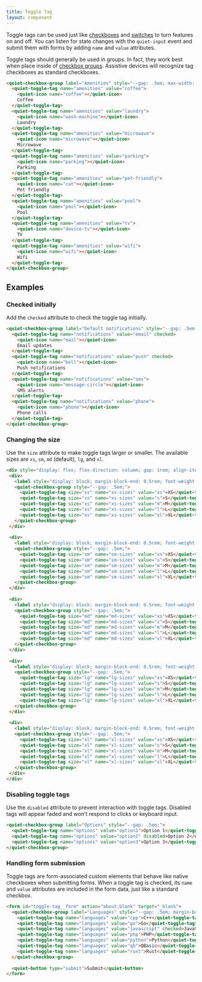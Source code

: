 ```yaml
---
title: Toggle Tag
layout: component
---
```


Toggle tags can be used just like [checkboxes](/docs/components/checkbox) and [switches](/docs/components/switch) to turn features on and off. You can listen for state changes with the `quiet-input` event and submit them with forms by adding `name` and `value` attributes.

Toggle tags should generally be used in groups. In fact, they work best when place inside of [checkbox groups](/docs/components/checkbox-group). Assistive devices will recognize tag checkboxes as standard checkboxes.

```html {.example}
<quiet-checkbox-group label="Amenities" style="--gap: .5em; max-width: 460px;">
  <quiet-toggle-tag name="amenities" value="coffee">
    <quiet-icon name="coffee"></quiet-icon> 
    Coffee
  </quiet-toggle-tag>
  <quiet-toggle-tag name="amenities" value="laundry">
    <quiet-icon name="wash-machine"></quiet-icon> 
    Laundry
  </quiet-toggle-tag>
  <quiet-toggle-tag name="amenities" value="microwave">
    <quiet-icon name="microwave"></quiet-icon> 
    Microwave
  </quiet-toggle-tag>
  <quiet-toggle-tag name="amenities" value="parking">
    <quiet-icon name="parking"></quiet-icon> 
    Parking
  </quiet-toggle-tag>
  <quiet-toggle-tag name="amenities" value="pet-friendly">
    <quiet-icon name="cat"></quiet-icon> 
    Pet friendly
  </quiet-toggle-tag>
  <quiet-toggle-tag name="amenities" value="pool">
    <quiet-icon name="pool"></quiet-icon> 
    Pool
  </quiet-toggle-tag>
  <quiet-toggle-tag name="amenities" value="tv">
    <quiet-icon name="device-tv"></quiet-icon> 
    TV
  </quiet-toggle-tag>
  <quiet-toggle-tag name="amenities" value="wifi">
    <quiet-icon name="wifi"></quiet-icon> 
    Wifi
  </quiet-toggle-tag>
</quiet-checkbox-group>
```

## Examples

### Checked initially

Add the `checked` attribute to check the toggle tag initially.

```html {.example}
<quiet-checkbox-group label="Default notifications" style="--gap: .5em;">
  <quiet-toggle-tag name="notifications" value="email" checked>
    <quiet-icon name="mail"></quiet-icon>
    Email updates
  </quiet-toggle-tag>
  <quiet-toggle-tag name="notifications" value="push" checked>
    <quiet-icon name="bell"></quiet-icon>
    Push notifications
  </quiet-toggle-tag>
  <quiet-toggle-tag name="notifications" value="sms">
    <quiet-icon name="message-circle"></quiet-icon>
    SMS alerts
  </quiet-toggle-tag>
  <quiet-toggle-tag name="notifications" value="phone">
    <quiet-icon name="phone"></quiet-icon>
    Phone calls
  </quiet-toggle-tag>
</quiet-checkbox-group>
```

### Changing the size

Use the `size` attribute to make toggle tags larger or smaller. The available sizes are `xs`, `sm`, `md` (default), `lg`, and `xl`.

```html {.example}
<div style="display: flex; flex-direction: column; gap: 1rem; align-items: flex-start;">
 <div>
   <label style="display: block; margin-block-end: 0.5rem; font-weight: 600;">Extra small</label>
   <quiet-checkbox-group style="--gap: .5em;">
     <quiet-toggle-tag size="xs" name="xs-sizes" value="xs">XS</quiet-toggle-tag>
     <quiet-toggle-tag size="xs" name="xs-sizes" value="s">S</quiet-toggle-tag>
     <quiet-toggle-tag size="xs" name="xs-sizes" value="m">M</quiet-toggle-tag>
     <quiet-toggle-tag size="xs" name="xs-sizes" value="l">L</quiet-toggle-tag>
     <quiet-toggle-tag size="xs" name="xs-sizes" value="xl">XL</quiet-toggle-tag>
   </quiet-checkbox-group>
 </div>
 
 <div>
   <label style="display: block; margin-block-end: 0.5rem; font-weight: 600;">Small</label>
   <quiet-checkbox-group style="--gap: .5em;">
     <quiet-toggle-tag size="sm" name="sm-sizes" value="xs">XS</quiet-toggle-tag>
     <quiet-toggle-tag size="sm" name="sm-sizes" value="s">S</quiet-toggle-tag>
     <quiet-toggle-tag size="sm" name="sm-sizes" value="m">M</quiet-toggle-tag>
     <quiet-toggle-tag size="sm" name="sm-sizes" value="l">L</quiet-toggle-tag>
     <quiet-toggle-tag size="sm" name="sm-sizes" value="xl">XL</quiet-toggle-tag>
   </quiet-checkbox-group>
 </div>
 
 <div>
   <label style="display: block; margin-block-end: 0.5rem; font-weight: 600;">Medium (default)</label>
   <quiet-checkbox-group style="--gap: .5em;">
     <quiet-toggle-tag size="md" name="md-sizes" value="xs">XS</quiet-toggle-tag>
     <quiet-toggle-tag size="md" name="md-sizes" value="s">S</quiet-toggle-tag>
     <quiet-toggle-tag size="md" name="md-sizes" value="m">M</quiet-toggle-tag>
     <quiet-toggle-tag size="md" name="md-sizes" value="l">L</quiet-toggle-tag>
     <quiet-toggle-tag size="md" name="md-sizes" value="xl">XL</quiet-toggle-tag>
   </quiet-checkbox-group>
 </div>
 
 <div>
   <label style="display: block; margin-block-end: 0.5rem; font-weight: 600;">Large</label>
   <quiet-checkbox-group style="--gap: .5em;">
     <quiet-toggle-tag size="lg" name="lg-sizes" value="xs">XS</quiet-toggle-tag>
     <quiet-toggle-tag size="lg" name="lg-sizes" value="s">S</quiet-toggle-tag>
     <quiet-toggle-tag size="lg" name="lg-sizes" value="m">M</quiet-toggle-tag>
     <quiet-toggle-tag size="lg" name="lg-sizes" value="l">L</quiet-toggle-tag>
     <quiet-toggle-tag size="lg" name="lg-sizes" value="xl">XL</quiet-toggle-tag>
   </quiet-checkbox-group>
 </div>
 
 <div>
   <label style="display: block; margin-block-end: 0.5rem; font-weight: 600;">Extra large</label>
   <quiet-checkbox-group style="--gap: .5em;">
     <quiet-toggle-tag size="xl" name="xl-sizes" value="xs">XS</quiet-toggle-tag>
     <quiet-toggle-tag size="xl" name="xl-sizes" value="s">S</quiet-toggle-tag>
     <quiet-toggle-tag size="xl" name="xl-sizes" value="m">M</quiet-toggle-tag>
     <quiet-toggle-tag size="xl" name="xl-sizes" value="l">L</quiet-toggle-tag>
     <quiet-toggle-tag size="xl" name="xl-sizes" value="xl">XL</quiet-toggle-tag>
   </quiet-checkbox-group>
 </div>
</div>
```

### Disabling toggle tags

Use the `disabled` attribute to prevent interaction with toggle tags. Disabled tags will appear faded and won't respond to clicks or keyboard input.

```html {.example}
<quiet-checkbox-group label="Options" style="--gap: .5em;">
  <quiet-toggle-tag name="options" value="option1">Option 1</quiet-toggle-tag>
  <quiet-toggle-tag name="options" value="option2" disabled>Option 2</quiet-toggle-tag>
  <quiet-toggle-tag name="options" value="option3">Option 3</quiet-toggle-tag>
</quiet-checkbox-group>
```

### Handling form submission

Toggle tags are form-associated custom elements that behave like native checkboxes when submitting forms. When a toggle tag is checked, its `name` and `value` attributes are included in the form data, just like a standard checkbox.

```html {.example}
<form id="toggle-tag__form" action="about:blank" target="_blank">
  <quiet-checkbox-group label="Languages" style="--gap: .5em; margin-bottom: 1rem;">
    <quiet-toggle-tag name="languages" value="cpp">C++</quiet-toggle-tag>
    <quiet-toggle-tag name="languages" value="go">Go</quiet-toggle-tag>
    <quiet-toggle-tag name="languages" value="javascript" checked>JavaScript</quiet-toggle-tag>
    <quiet-toggle-tag name="languages" value="php">PHP</quiet-toggle-tag>
    <quiet-toggle-tag name="languages" value="python">Python</quiet-toggle-tag>
    <quiet-toggle-tag name="languages" value="qb">QBasic</quiet-toggle-tag>
    <quiet-toggle-tag name="languages" value="rust">Rust</quiet-toggle-tag>
  </quiet-checkbox-group>
  
  <quiet-button type="submit">Submit</quiet-button>
</form>
```

